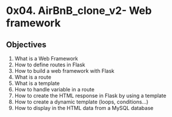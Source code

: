 <h1>0x04. AirBnB_clone_v2- Web framework</h1>
<h2>Objectives</h2>
<ol>
<li>What is a Web Framework</li>
<li>How to define routes in Flask</li>
<li>How to build a web framework with Flask</li>
<li>What is a route</li>
<li>What is a template</li>
<li>How to handle variable in a route</li>
<li>How to create the HTML response in Flask by using a template</li>
<li>How to create a dynamic template (loops, conditions…)</li>
<li>How to display in the HTML data from a MySQL database</li>
</ol>